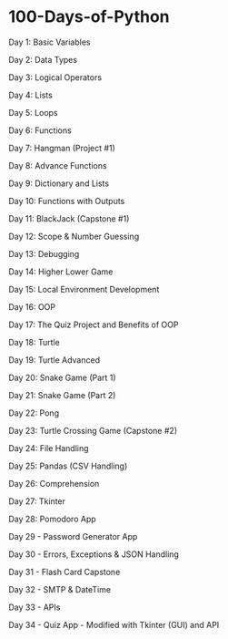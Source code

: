 # 100-Days-of-Python
Day 1:  Basic Variables

Day 2:  Data Types

Day 3:  Logical Operators

Day 4:  Lists

Day 5:  Loops

Day 6:  Functions

Day 7:  Hangman (Project #1)

Day 8: Advance Functions

Day 9: Dictionary and Lists

Day 10: Functions with Outputs

Day 11: BlackJack (Capstone #1)

Day 12: Scope & Number Guessing

Day 13: Debugging

Day 14: Higher Lower Game

Day 15: Local Environment Development

Day 16: OOP

Day 17: The Quiz Project and Benefits of OOP

Day 18: Turtle

Day 19: Turtle Advanced

Day 20: Snake Game (Part 1)

Day 21: Snake Game (Part 2)

Day 22: Pong

Day 23: Turtle Crossing Game (Capstone #2)

Day 24: File Handling

Day 25: Pandas (CSV Handling)

Day 26: Comprehension

Day 27: Tkinter

Day 28: Pomodoro App

Day 29 - Password Generator App

Day 30 - Errors, Exceptions & JSON Handling

Day 31 - Flash Card Capstone

Day 32 - SMTP & DateTime

Day 33 - APIs

Day 34 - Quiz App - Modified with Tkinter (GUI) and API
